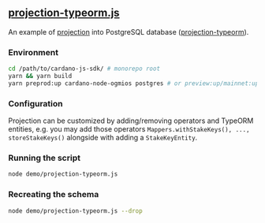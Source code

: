 ## [projection-typeorm.js](./projection-typeorm.js)

An example of [projection](../packages/projection/) into PostgreSQL database ([projection-typeorm](../packages/projection-typeorm/)).

### Environment

```sh
cd /path/to/cardano-js-sdk/ # monorepo root
yarn && yarn build
yarn preprod:up cardano-node-ogmios postgres # or preview:up/mainnet:up
```

### Configuration

Projection can be customized by adding/removing operators and TypeORM entities, e.g. you may add those operators `Mappers.withStakeKeys(), ..., storeStakeKeys()` alongside with adding a `StakeKeyEntity`.

### Running the script

```sh
node demo/projection-typeorm.js
```

### Recreating the schema

```sh
node demo/projection-typeorm.js --drop
```
